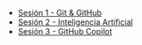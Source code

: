 - [Sesión 1 - Git & GitHub](museum.html)
- [Sesión 2 - Inteligencia Artificial](welcome-to-jekyll.html)
- [Sesión 3 - GitHub Copilot]()
